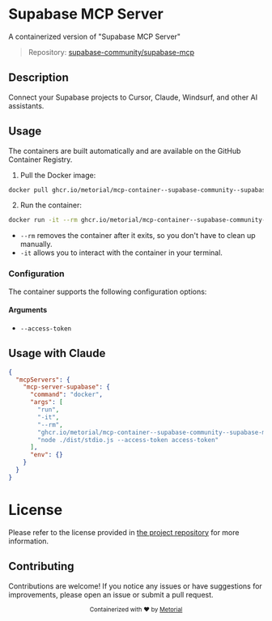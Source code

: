 
# Supabase MCP Server

A containerized version of "Supabase MCP Server"

> Repository: [supabase-community/supabase-mcp](https://github.com/supabase-community/supabase-mcp)

## Description

Connect your Supabase projects to Cursor, Claude, Windsurf, and other AI assistants.


## Usage

The containers are built automatically and are available on the GitHub Container Registry.

1. Pull the Docker image:

```bash
docker pull ghcr.io/metorial/mcp-container--supabase-community--supabase-mcp--mcp-server-supabase
```

2. Run the container:

```bash
docker run -it --rm ghcr.io/metorial/mcp-container--supabase-community--supabase-mcp--mcp-server-supabase 
```

- `--rm` removes the container after it exits, so you don't have to clean up manually.
- `-it` allows you to interact with the container in your terminal.


### Configuration

The container supports the following configuration options:


#### Arguments

- `--access-token`






## Usage with Claude

```json
{
  "mcpServers": {
    "mcp-server-supabase": {
      "command": "docker",
      "args": [
        "run",
        "-it",
        "--rm",
        "ghcr.io/metorial/mcp-container--supabase-community--supabase-mcp--mcp-server-supabase",
        "node ./dist/stdio.js --access-token access-token"
      ],
      "env": {}
    }
  }
}
```

# License

Please refer to the license provided in [the project repository](https://github.com/supabase-community/supabase-mcp) for more information.

## Contributing

Contributions are welcome! If you notice any issues or have suggestions for improvements, please open an issue or submit a pull request.

<div align="center">
  <sub>Containerized with ❤️ by <a href="https://metorial.com">Metorial</a></sub>
</div>
  
